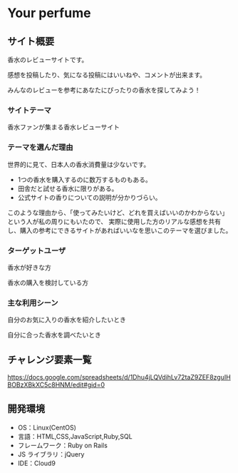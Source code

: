 # Your perfume

## サイト概要

香水のレビューサイトです。

感想を投稿したり、気になる投稿にはいいねや、コメントが出来ます。

みんなのレビューを参考にあなたにぴったりの香水を探してみよう！

### サイトテーマ

香水ファンが集まる香水レビューサイト

### テーマを選んだ理由

世界的に見て、日本人の香水消費量は少ないです。

- 1つの香水を購入するのに数万するものもある。
- 田舎だと試せる香水に限りがある。
- 公式サイトの香りについての説明が分かりづらい。

このような理由から、「使ってみたいけど、どれを買えばいいのかわからない」という人が私の周りにもいたので、
実際に使用した方のリアルな感想を共有し、購入の参考にできるサイトがあればいいなを思いこのテーマを選びました。

### ターゲットユーザ

香水が好きな方

香水の購入を検討している方

### 主な利用シーン

自分のお気に入りの香水を紹介したいとき

自分に合った香水を調べたいとき

## チャレンジ要素一覧

https://docs.google.com/spreadsheets/d/1Dhu4jLQVdihLv72taZ9ZEF8zguIHBOBzXBkXC5c8HNM/edit#gid=0

## 開発環境

- OS：Linux(CentOS)
- 言語：HTML,CSS,JavaScript,Ruby,SQL
- フレームワーク：Ruby on Rails
- JS ライブラリ：jQuery
- IDE：Cloud9
